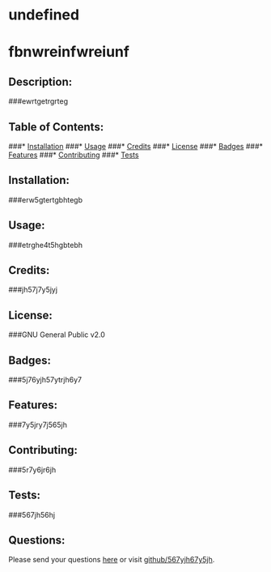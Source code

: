 # undefined



  # fbnwreinfwreiunf 
  ## Description:
  ###ewrtgetrgrteg
  ## Table of Contents:
  ###* [Installation](#Installation)
  ###* [Usage](#Usage)
  ###* [Credits](#Credits)
  ###* [License](#License)
  ###* [Badges](#Badges)
  ###* [Features](#Features)
  ###* [Contributing](#Contributing)
  ###* [Tests](#Tests)
  ## Installation:
  ###erw5gtertgbhtegb
  ## Usage:
  ###etrghe4t5hgbtebh
  ## Credits:
  ###jh57j7y5jyj
  ## License:
  ###GNU General Public v2.0
  ## Badges:
  ###5j76yjh57ytrjh6y7
  ## Features:
  ###7y5jry7j565jh
  ## Contributing:
  ###5r7y6jr6jh
  ## Tests:
  ###567jh56hj
  ## Questions:
  Please send your questions [here](mailto:657yhj675yhj?subject=[GitHub]%20Dev%20Connect) or visit [github/567yjh67y5jh](https://github.com/567yjh67y5jh).